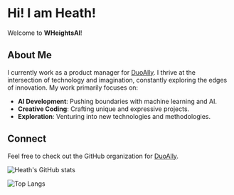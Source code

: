 # Hi! I am Heath!

Welcome to **WHeightsAI**!

## About Me
I currently work as a product manager for [DuoAlly](https://duoally.github.io/). I thrive at the intersection of technology and imagination, constantly exploring the edges of innovation. My work primarily focuses on:

- **AI Development**: Pushing boundaries with machine learning and AI.
- **Creative Coding**: Crafting unique and expressive projects.
- **Exploration**: Venturing into new technologies and methodologies.

## Connect
Feel free to check out the GitHub organization for [DuoAlly](https://github.com/DuoAlly).

![Heath's GitHub stats](https://github-readme-stats.vercel.app/api?username=wheightsai)

![Top Langs](https://github-readme-stats.vercel.app/api/top-langs/?username=wheightsai)
